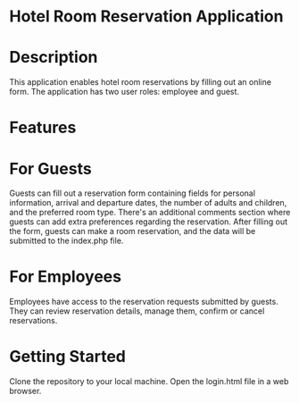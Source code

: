 # Hotel Room Reservation Application

# Description
This application enables hotel room reservations by filling out an online form. The application has two user roles: employee and guest.

# Features
# For Guests
Guests can fill out a reservation form containing fields for personal information, arrival and departure dates, the number of adults and children, and the preferred room type.
There's an additional comments section where guests can add extra preferences regarding the reservation.
After filling out the form, guests can make a room reservation, and the data will be submitted to the index.php file.
# For Employees
Employees have access to the reservation requests submitted by guests.
They can review reservation details, manage them, confirm or cancel reservations.
# Getting Started
Clone the repository to your local machine.
Open the login.html file in a web browser.
